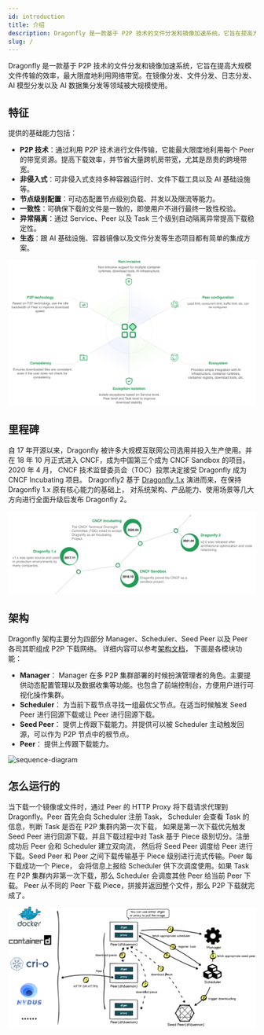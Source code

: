 ```yaml
---
id: introduction
title: 介绍
description: Dragonfly 是一款基于 P2P 技术的文件分发和镜像加速系统，它旨在提高大规模文件传输的效率，最大限度地利用网络带宽。在镜像分发、文件分发、日志分发、AI 模型分发以及 AI 数据集分发等领域被大规模使用。
slug: /
---
```


Dragonfly 是一款基于 P2P 技术的文件分发和镜像加速系统，它旨在提高大规模文件传输的效率，最大限度地利用网络带宽。在镜像分发、文件分发、日志分发、AI 模型分发以及 AI 数据集分发等领域被大规模使用。

## 特征

提供的基础能力包括：

- **P2P 技术**：通过利用 P2P 技术进行文件传输，它能最大限度地利用每个 Peer 的带宽资源。提高下载效率，并节省大量跨机房带宽，尤其是昂贵的跨境带宽。
- **非侵入式**：可非侵入式支持多种容器运行时、文件下载工具以及 AI 基础设施等。
- **节点级别配置**：可动态配置节点级别负载、并发以及限流等能力。
- **一致性**：可确保下载的文件是一致的，即使用户不进行最终一致性校验。
- **异常隔离**：通过 Service、Peer 以及 Task 三个级别自动隔离异常提高下载稳定性。
- **生态**：跟 AI 基础设施、容器镜像以及文件分发等生态项目都有简单的集成方案。

![features](./resource/getting-started/features.jpeg)

## 里程碑

自 17 年开源以来，Dragonfly 被许多大规模互联网公司选用并投入生产使用。并在 18 年 10 月正式进入 CNCF，成为中国第三个成为 CNCF Sandbox 的项目。2020 年 4 月，
CNCF 技术监督委员会（TOC）投票决定接受 Dragonfly 成为 CNCF Incubating 项目。
Dragonfly2 基于 [Dragonfly 1.x](https://github.com/dragonflyoss/Dragonfly) 演进而来，在保持 Dragonfly 1.x 原有核心能力的基础上，
对系统架构、产品能力、使用场景等几大方向进行全面升级后发布 Dragonfly 2。

![milestone](./resource/getting-started/milestone.jpeg)

## 架构

Dragonfly 架构主要分为四部分 Manager、Scheduler、Seed Peer 以及 Peer 各司其职组成 P2P 下载网络。
详细内容可以参考[架构文档](./concepts/terminology/architecture)， 下面是各模块功能：

- **Manager**： Manager 在多 P2P 集群部署的时候扮演管理者的角色。主要提供动态配置管理以及数据收集等功能。也包含了前端控制台，方便用户进行可视化操作集群。
- **Scheduler**： 为当前下载节点寻找一组最优父节点。在适当时候触发 Seed Peer 进行回源下载或让 Peer 进行回源下载。
- **Seed Peer**： 提供上传跟下载能力。并提供可以被 Scheduler 主动触发回源，可以作为 P2P 节点中的根节点。
- **Peer**： 提供上传跟下载能力。

![sequence-diagram](./resource/concepts/arch.png)

## 怎么运行的

当下载一个镜像或文件时，通过 Peer 的 HTTP Proxy 将下载请求代理到 Dragonfly。Peer 首先会向 Scheduler 注册 Task， Scheduler 会查看 Task 的信息，判断 Task 是否在 P2P 集群内第一次下载，
如果是第一次下载优先触发 Seed Peer 进行回源下载，并且下载过程中对 Task 基于 Piece 级别切分。注册成功后 Peer 会和 Scheduler 建立双向流，
然后将 Seed Peer 调度给 Peer 进行下载。Seed Peer 和 Peer 之间下载传输基于 Piece 级别进行流式传输。Peer 每下载成功一个 Piece，
会将信息上报给 Scheduler 供下次调度使用。如果 Task 在 P2P 集群内非第一次下载，那么 Scheduler 会调度其他 Peer 给当前 Peer 下载。
Peer 从不同的 Peer 下载 Piece，拼接并返回整个文件，那么 P2P 下载就完成了。

![sequence-diagram](./resource/getting-started/sequence-diagram.png)
